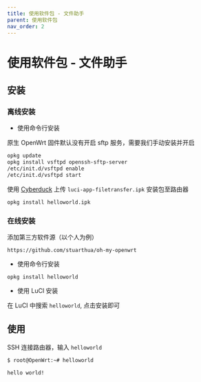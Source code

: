 ```yaml
---
title: 使用软件包 - 文件助手
parent: 使用软件包
nav_order: 2
---
```


# 使用软件包 - 文件助手

## 安装

### 离线安装

* 使用命令行安装

原生 OpenWrt 固件默认没有开启 sftp 服务，需要我们手动安装并开启

```bash
opkg update
opkg install vsftpd openssh-sftp-server
/etc/init.d/vsftpd enable
/etc/init.d/vsftpd start
```

使用 [Cyberduck](https://cyberduck.io/) 上传 `luci-app-filetransfer.ipk` 安装包至路由器

```
opkg install helloworld.ipk
```

### 在线安装

添加第三方软件源（以个人为例）

```
https://github.com/stuarthua/oh-my-openwrt
```

* 使用命令行安装

```
opkg install helloworld
```

* 使用 LuCI 安装

在 LuCI 中搜索 `helloworld`, 点击安装即可

## 使用

SSH 连接路由器，输入 `helloworld`

```bash
$ root@OpenWrt:~# helloworld

hello world!
```